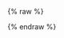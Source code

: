 {% raw %}
<div id="app" markdown="0"> <!-- this is where Vue must take over -->
</div>

<script src="https://cdnjs.cloudflare.com/ajax/libs/vue/2.5.13/vue.min.js"></script>
<script src="https://cdnjs.cloudflare.com/ajax/libs/lodash.js/4.17.5/lodash.min.js"></script>
<script src="calculator/calculator.bundle.js"></script>
{% endraw %}
